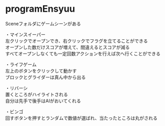 # programEnsyuu

Sceneフォルダにゲームシーンがある  

・マインスイーパー  
左クリックでオープンでき、右クリックでフラグを立てることができる  
オープンした数だけスコアが増えて、間違えるとスコアが減る  
すべてオープンしなくても一定回数アクションを行えば次へ行くことができる  

・ライフゲーム  
左上のボタンをクリックして動かす  
ブロックとグライダーは真ん中から出る  

・リバーシ  
置くところがハイライトされる  
自分は先手で後手はAIがおいてくれる  

・ビンゴ  
回すボタンを押すとランダムで数値が選ばれ、当たったところは丸がされる
